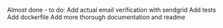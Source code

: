 Almost done - to do:
  Add actual email verification with sendgrid 
  Add tests
  Add dockerfile
  Add more thorough documentation and readme
  
